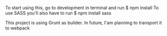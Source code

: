 To start using this, go to development in terminal
and run $ npm install
To use SASS you'll also have to run
$ npm install sass

This project is using Grunt as builder.
In future, I'am planning to transport it to webpack